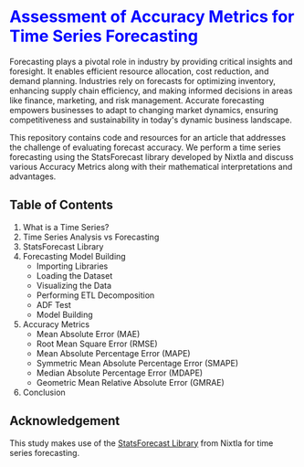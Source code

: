 # <span style="color:blue">Assessment of Accuracy Metrics for Time Series Forecasting</span>

Forecasting plays a pivotal role in industry by providing critical insights and foresight. It enables efficient resource allocation, cost reduction, and demand planning. Industries rely on forecasts for optimizing inventory, enhancing supply chain efficiency, and making informed decisions in areas like finance, marketing, and risk management. Accurate forecasting empowers businesses to adapt to changing market dynamics, ensuring competitiveness and sustainability in today's dynamic business landscape.

This repository contains code and resources for an article that addresses the challenge of evaluating forecast accuracy. We perform a time series forecasting using the StatsForecast library developed by Nixtla and discuss various Accuracy Metrics along with their mathematical interpretations and advantages.

## Table of Contents

1. What is a Time Series?
2. Time Series Analysis vs Forecasting
3. StatsForecast Library
4. Forecasting Model Building
   -  Importing Libraries
   -  Loading the Dataset
   -  Visualizing the Data
   -  Performing ETL Decomposition
   -  ADF Test
   -  Model Building
5. Accuracy Metrics
    -  Mean Absolute Error (MAE)
    -  Root Mean Square Error (RMSE)
    -  Mean Absolute Percentage Error (MAPE)
    -  Symmetric Mean Absolute Percentage Error (SMAPE)
    -  Median Absolute Percentage Error (MDAPE)
    - Geometric Mean Relative Absolute Error (GMRAE)
6. Conclusion

## Acknowledgement

This study makes use of the [StatsForecast Library](https://github.com/Nixtla/statsforecast/tree/main) from Nixtla for time series forecasting.
